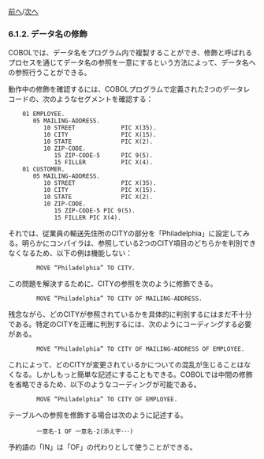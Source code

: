 <!--navi start-->
[前へ](6-1-1.md)/[次へ](6-1-3.md)
<!--navi end-->
### 6.1.2. データ名の修飾

COBOLでは、データ名をプログラム内で複製することができ、修飾と呼ばれるプロセスを通じてデータ名の参照を一意にするという方法によって、データ名への参照行うことができる。

動作中の修飾を確認するには、COBOLプログラムで定義された2つのデータレコードの、次のようなセグメントを確認する：

```
    01 EMPLOYEE.
       05 MAILING-ADDRESS.
          10 STREET             PIC X(35).
          10 CITY               PIC X(15).
          10 STATE              PIC X(2).
          10 ZIP-CODE.
             15 ZIP-CODE-5      PIC 9(5).
             15 FILLER          PIC X(4).
    01 CUSTOMER.
       05 MAILING-ADDRESS.
          10 STREET             PIC X(35).
          10 CITY               PIC X(15).
          10 STATE              PIC X(2).
          10 ZIP-CODE.
             15 ZIP-CODE-5 PIC 9(5).
             15 FILLER PIC X(4).
```

それでは、従業員の輸送先住所のCITYの部分を「Philadelphia」に設定してみる。明らかにコンパイラは、参照している2つのCITY項目のどちらかを判別できなくなるため、以下の例は機能しない：

            MOVE “Philadelphia” TO CITY.

この問題を解決するために、CITYの参照を次のように修飾できる。

            MOVE “Philadelphia” TO CITY OF MAILING-ADDRESS.

残念ながら、どのCITYが参照されているかを具体的に判別するにはまだ不十分である。特定のCITYを正確に判別するには、次のようにコーディングする必要がある。

            MOVE “Philadelphia” TO CITY OF MAILING-ADDRESS OF EMPLOYEE.

これによって、どのCITYが変更されているかについての混乱が生じることはなくなる。しかしもっと簡単な記述にすることもできる。COBOLでは中間の修飾を省略できるため、以下のようなコーディングが可能である。

            MOVE “Philadelphia” TO CITY OF EMPLOYEE.

テーブルへの参照を修飾する場合は次のように記述する。

            一意名-1 OF 一意名-2(添え字･･･)

予約語の「IN」は「OF」の代わりとして使うことができる。
